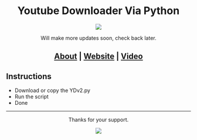 <h1 align="center">Youtube Downloader Via Python</h1>

<p align="center">
  <img src="https://th.bing.com/th/id/OIG4.7mSf.g6frE7I1j0SaU5u?w=270&h=270&c=6&r=0&o=5&pid=ImgGn">
</p>

<p align="center"> Will make more updates soon, check back later. </p>

<h2 align="center">
  <a href="[About URL]">About</a> | <a href="[Website URL]">Website</a> | <a href="https://www.dailymotion.com/video/k3rFdSaGi9TPPPARtea">Video</a> 
</h2>

## Instructions
- Download or copy the YDv2.py
- Run the script
- Done

-----


<p align="center"> Thanks for your support. </p>

<p align="center">
  <img src="https://th.bing.com/th/id/OIG3.Q4UOJxCuj7qtK5hNQpxU?w=270&h=270&c=6&r=0&o=5&dpr=2&pid=ImgGn">
</p>
